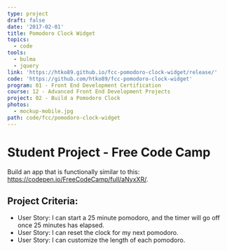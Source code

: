 ```yaml
---
type: project
draft: false
date: '2017-02-01'
title: Pomodoro Clock Widget
topics:
  - code
tools:
  - bulma
  - jquery
link: 'https://htko89.github.io/fcc-pomodoro-clock-widget/release/'
code: 'https://github.com/htko89/fcc-pomodoro-clock-widget'
program: 01 - Front End Development Certification
course: 12 - Advanced Front End Development Projects
project: 02 - Build a Pomodoro Clock
photos:
  - mockup-mobile.jpg
path: code/fcc/pomodoro-clock-widget
---
```

# Student Project - Free Code Camp
Build an app that is functionally similar to this: https://codepen.io/FreeCodeCamp/full/aNyxXR/.

## Project Criteria:
* User Story: I can start a 25 minute pomodoro, and the timer will go off once 25 minutes has elapsed.
* User Story: I can reset the clock for my next pomodoro.
* User Story: I can customize the length of each pomodoro.
